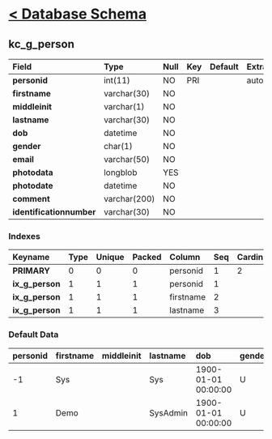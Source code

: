 # [< Database Schema](DatabaseSchema.md) #

## kc\_g\_person ##
| **Field** | Type | Null | Key | Default | Extra | Comment |
|:----------|:-----|:-----|:----|:--------|:------|:--------|
| **personid** | int(11) | NO | PRI |  | auto\_increment |  |
| **firstname** | varchar(30) | NO |  |  |  |  |
| **middleinit** | varchar(1) | NO |  |  |  |  |
| **lastname** | varchar(30) | NO |  |  |  |  |
| **dob** | datetime | NO |  |  |  |  |
| **gender** | char(1) | NO |  |  |  |  |
| **email** | varchar(50) | NO |  |  |  |  |
| **photodata** | longblob | YES |  |  |  |  |
| **photodate** | datetime | NO |  |  |  |  |
| **comment** | varchar(200) | NO |  |  |  |  |
| **identificationnumber** | varchar(30) | NO |  |  |  |  |


### Indexes ###
| **Keyname** | Type | Unique | Packed | Column | Seq | Cardinality | Collation | Null | Comment |
|:------------|:-----|:-------|:-------|:-------|:----|:------------|:----------|:-----|:--------|
| **PRIMARY** | 0 | 0 | 0 | personid | 1 | 2 | A | 0 | 0 |
| **ix\_g\_person** | 1 | 1 | 1 | personid | 1 |  | A | 1 | 1 |
| **ix\_g\_person** | 1 | 1 | 1 | firstname | 2 |  | A | 1 | 1 |
| **ix\_g\_person** | 1 | 1 | 1 | lastname | 3 |  | A | 1 | 1 |


### Default Data ###
| personid | firstname | middleinit | lastname | dob | gender | email | photodata | photodate | comment | identificationnumber |
|:---------|:----------|:-----------|:---------|:----|:-------|:------|:----------|:----------|:--------|:---------------------|
| -1 | Sys |  | Sys | 1900-01-01 00:00:00 | U |  |  | 1900-01-01 00:00:00 | Sys |  |
| 1 | Demo |  | SysAdmin | 1900-01-01 00:00:00 | U |  |  | 0000-00-00 00:00:00 |  |  |